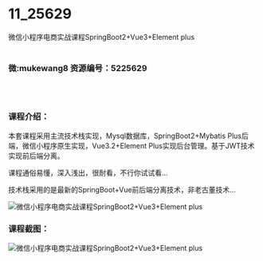 # 11_25629
微信小程序电商实战课程SpringBoot2+Vue3+Element plus
<br/></br>
<h3>微:mukewang8 资源编号：5225629</h3>
<br/></br>
<h3>课程介绍：</h3>
<p>本套课程采用主流技术栈实现，Mysql数据库，SpringBoot2+Mybatis Plus后端，<a title="查看与 微信小程序 相关的文章" target="_blank">微信小程序</a>原生实现，Vue3.2+Element Plus实现后台管理。基于JWT技术实现前后端分离。</p>
<p>课程通俗易懂，深入浅出，很耐看，不行你试试看...</p>
<p>技术栈采用的是最新的SpringBoot+Vue前后端分离技术，非老古董技术...</p>
<p><img src="https://www.ko996.com/wp-content/uploads/img/2022/08/1-8-300x177.png" alt="微信小程序电商实战课程SpringBoot2+Vue3+Element plus"></p>
<div class="info-desc">
<h3>课程截图：</h3>
<p><img src="https://www.ko996.com/wp-content/uploads/img/2022/08/2-9.png" alt="微信小程序电商实战课程SpringBoot2+Vue3+Element plus"></p>


			
</div>
